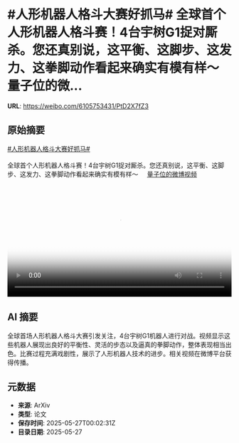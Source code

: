 # #人形机器人格斗大赛好抓马# 全球首个人形机器人格斗赛！4台宇树G1捉对厮杀。您还真别说，这平衡、这脚步、这发力、这拳脚动作看起来确实有模有样～ 量子位的微...

**URL**: https://weibo.com/6105753431/PtD2X7fZ3

## 原始摘要

<a href="https://m.weibo.cn/search?containerid=231522type%3D1%26t%3D10%26q%3D%23%E4%BA%BA%E5%BD%A2%E6%9C%BA%E5%99%A8%E4%BA%BA%E6%A0%BC%E6%96%97%E5%A4%A7%E8%B5%9B%E5%A5%BD%E6%8A%93%E9%A9%AC%23&amp;extparam=%23%E4%BA%BA%E5%BD%A2%E6%9C%BA%E5%99%A8%E4%BA%BA%E6%A0%BC%E6%96%97%E5%A4%A7%E8%B5%9B%E5%A5%BD%E6%8A%93%E9%A9%AC%23" data-hide=""><span class="surl-text">#人形机器人格斗大赛好抓马#</span></a> <br><br>全球首个人形机器人格斗赛！4台宇树G1捉对厮杀。您还真别说，这平衡、这脚步、这发力、这拳脚动作看起来确实有模有样～ <a href="https://video.weibo.com/show?fid=1034:5170614378627171" data-hide=""><span class="url-icon"><img style="width: 1rem;height: 1rem" src="https://h5.sinaimg.cn/upload/2015/09/25/3/timeline_card_small_video_default.png" referrerpolicy="no-referrer"></span><span class="surl-text">量子位的微博视频</span></a> <br clear="both"><div style="clear: both"></div><video controls="controls" poster="https://tvax1.sinaimg.cn/orj480/006Fd7o3ly1i1t24xruksj30u01hcmzb.jpg" style="width: 100%"><source src="https://f.video.weibocdn.com/o0/o27Hel72lx08oy7qPUAU01041200Pey20E010.mp4?label=mp4_720p&amp;template=720x1280.24.0&amp;ori=0&amp;ps=1CwnkDw1GXwCQx&amp;Expires=1748307529&amp;ssig=xMFGv8dP8V&amp;KID=unistore,video"><source src="https://f.video.weibocdn.com/o0/vBgYK5tvlx08oy7q3Cek01041200w3aY0E010.mp4?label=mp4_hd&amp;template=540x960.24.0&amp;ori=0&amp;ps=1CwnkDw1GXwCQx&amp;Expires=1748307529&amp;ssig=fzpIeu3uLe&amp;KID=unistore,video"><source src="https://f.video.weibocdn.com/o0/HSQHJX4Jlx08oy7pvb3y01041200hOIs0E010.mp4?label=mp4_ld&amp;template=360x640.24.0&amp;ori=0&amp;ps=1CwnkDw1GXwCQx&amp;Expires=1748307529&amp;ssig=GIQtFhFs59&amp;KID=unistore,video"><p>视频无法显示，请前往<a href="https://video.weibo.com/show?fid=1034%3A5170614378627171" target="_blank" rel="noopener noreferrer">微博视频</a>观看。</p></video>

## AI 摘要

全球首场人形机器人格斗大赛引发关注，4台宇树G1机器人进行对战。视频显示这些机器人展现出良好的平衡性、灵活的步态以及逼真的拳脚动作，整体表现相当出色。比赛过程充满戏剧性，展示了人形机器人技术的进步。相关视频在微博平台获得传播。

## 元数据

- **来源**: ArXiv
- **类型**: 论文
- **保存时间**: 2025-05-27T00:02:31Z
- **目录日期**: 2025-05-27
